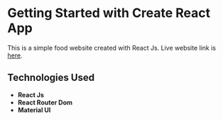 # Getting Started with Create React App

This is a simple food website created with React Js.
Live website link is [here](https://red-onion-react-app.netlify.app).

## Technologies Used
* **React Js**
* **React Router Dom**
* **Material UI**

